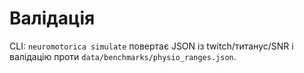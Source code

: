 # Валідація
CLI: `neuromotorica simulate` повертає JSON із twitch/титанус/SNR і валідацію проти `data/benchmarks/physio_ranges.json`.

